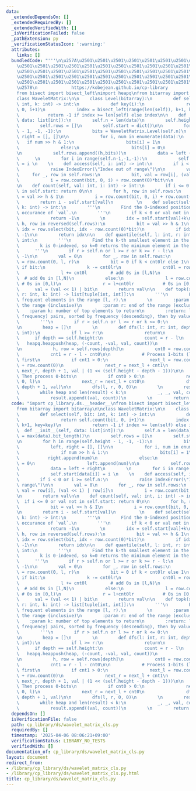 ```yaml
---
data:
  _extendedDependsOn: []
  _extendedRequiredBy: []
  _extendedVerifiedWith: []
  _isVerificationFailed: false
  _pathExtension: py
  _verificationStatusIcon: ':warning:'
  attributes:
    links: []
  bundledCode: "'''\n\u257A\u2501\u2501\u2501\u2501\u2501\u2501\u2501\u2501\u2501\u2501\
    \u2501\u2501\u2501\u2501\u2501\u2501\u2501\u2501\u2501\u2501\u2501\u2501\u2501\
    \u2501\u2501\u2501\u2501\u2501\u2501\u2501\u2501\u2501\u2501\u2501\u2501\u2501\
    \u2501\u2501\u2501\u2501\u2501\u2501\u2501\u2501\u2501\u2501\u2501\u2501\u2501\
    \u2501\u2501\u2501\u2501\u2501\u2501\u2501\u2501\u2501\u2501\u2501\u2501\u2501\
    \u2578\n             https://kobejean.github.io/cp-library               \n'''\n\
    from bisect import bisect_left\nimport heapq\nfrom bitarray import bitarray\n\n\
    class WaveletMatrix:\n\n    class Level(bitarray):\n        def select(self, bit:\
    \ int, k: int) -> int:\n            def key(i):\n                return self.count(bit,\
    \ 0, i+1)\n            index = bisect_left(range(len(self)), k+1, key=key)\n \
    \           return -1 if index >= len(self) else index\n\n    def __init__(self,\
    \ data: list[int]):\n        self.n = len(data)\n        self.height = max(data).bit_length()\n\
    \        self.rows = []\n        self.start = dict()\n\n        for h in range(self.height\
    \ - 1, -1, -1):\n            bits = WaveletMatrix.Level(self.n)\n            left,\
    \ right = [], []\n\n            for i, num in enumerate(data):\n             \
    \   if num >> h & 1:\n                    bits[i] = 1\n                    right.append(num)\n\
    \                else:\n                    bits[i] = 0\n                    left.append(num)\n\
    \n            self.rows.append((h,bits))\n            data = left + right\n  \
    \      \n        for i in range(self.n-1,-1,-1):\n            self.start[data[i]]\
    \ = i \n    \n    def access(self, i: int) -> int:\n        if i < 0 or i >= self.n:\n\
    \            raise IndexError(\"Index out of range\")\n\n        val = 0\n   \
    \     for _, row in self.rows:\n            bit, val = row[i], (val << 1) | row[i]\n\
    \            i = row.count(bit, 0, i) + row.count(0)*bit\n\n        return val\n\
    \n    def count(self, val: int, i: int) -> int:\n        if i <= 0 or val not\
    \ in self.start: return 0\n\n        for h, row in self.rows:\n            bit\
    \ = val >> h & 1\n            i = row.count(bit, 0, i) + row.count(0)*bit\n\n\
    \        return i - self.start[val]\n         \n    def select(self, val: int,\
    \ k: int) -> int:\n        '''\n        Find the 0-indexed position of the `k+1`-th\
    \ occurance of `val`.\n        '''\n        if k < 0 or val not in self.start:\n\
    \            return -1\n        \n        idx = self.start[val]+k\n        for\
    \ h, row in reversed(self.rows):\n            bit = val >> h & 1\n           \
    \ idx = row.select(bit, idx - row.count(0)*bit)\n            if idx == -1: return\
    \ -1\n\n        return idx\n\n    def quantile(self, l: int, r: int, k: int) ->\
    \ int:\n        '''\n        Find the k-th smallest element in the range [l, r).\n\
    \        k is 0-indexed, so k=0 returns the minimum element in the range.\n  \
    \      '''\n        if r > self.n or l >= r or k >= r - l:\n            return\
    \ -1\n\n        val = 0\n        for _, row in self.rows:\n            cnt0lr\
    \ = row.count(0, l, r)\n            bit = 0 if k < cnt0lr else 1\n           \
    \ if bit:\n                k -= cnt0lr\n                cnt0l = row.count(0, l)\n\
    \                l += cnt0l         # add 0s in [l,N)\n                r += cnt0l+cnt0lr\
    \  # add 0s in [l,N)\n            else:\n                l = row.count(0, 0, l)\
    \ # 0s in [0,l)\n                r = l+cnt0lr           # 0s in [0,r)\n      \
    \      val = (val << 1) | bit\n        return val\n\n    def topk(self, l: int,\
    \ r: int, k: int) -> list[tuple[int, int]]:\n        '''\n        Find the k most\
    \ frequent elements in the range [l, r).\n        \n        :param l: start of\
    \ the range (inclusive)\n        :param r: end of the range (exclusive)\n    \
    \    :param k: number of top elements to return\n        :return: list of (value,\
    \ frequency) pairs, sorted by frequency (descending), then by value (descending)\n\
    \        '''\n        if r > self.n or l >= r or k <= 0:\n            return []\n\
    \n        heap = []\n        \n        def dfs(l: int, r: int, depth: int, val:\
    \ int):\n            if l >= r:\n                return\n            \n      \
    \      if depth == self.height:\n                count = r - l\n             \
    \   heapq.heappush(heap, (-count, -val, val, count))\n                return\n\
    \n            h, row = self.rows[depth]\n            cnt0 = row.count(0, l, r)\n\
    \            cnt1 = r - l - cnt0\n\n            # Process 1-bits (larger values)\
    \ first\n            if cnt1 > 0:\n                next_l = row.count(0, 0, l)\
    \ + row.count(0)\n                next_r = next_l + cnt1\n                dfs(next_l,\
    \ next_r, depth + 1, val | (1 << (self.height - depth - 1)))\n\n            #\
    \ Then process 0-bits\n            if cnt0 > 0:\n                next_l = row.count(0,\
    \ 0, l)\n                next_r = next_l + cnt0\n                dfs(next_l, next_r,\
    \ depth + 1, val)\n\n        dfs(l, r, 0, 0)\n        \n        result = []\n\
    \        while heap and len(result) < k:\n            _, _, val, count = heapq.heappop(heap)\n\
    \            result.append((val, count))\n        \n        return result\n"
  code: "import cp_library.ds.__header__\nfrom bisect import bisect_left\nimport heapq\n\
    from bitarray import bitarray\n\nclass WaveletMatrix:\n\n    class Level(bitarray):\n\
    \        def select(self, bit: int, k: int) -> int:\n            def key(i):\n\
    \                return self.count(bit, 0, i+1)\n            index = bisect_left(range(len(self)),\
    \ k+1, key=key)\n            return -1 if index >= len(self) else index\n\n  \
    \  def __init__(self, data: list[int]):\n        self.n = len(data)\n        self.height\
    \ = max(data).bit_length()\n        self.rows = []\n        self.start = dict()\n\
    \n        for h in range(self.height - 1, -1, -1):\n            bits = WaveletMatrix.Level(self.n)\n\
    \            left, right = [], []\n\n            for i, num in enumerate(data):\n\
    \                if num >> h & 1:\n                    bits[i] = 1\n         \
    \           right.append(num)\n                else:\n                    bits[i]\
    \ = 0\n                    left.append(num)\n\n            self.rows.append((h,bits))\n\
    \            data = left + right\n        \n        for i in range(self.n-1,-1,-1):\n\
    \            self.start[data[i]] = i \n    \n    def access(self, i: int) -> int:\n\
    \        if i < 0 or i >= self.n:\n            raise IndexError(\"Index out of\
    \ range\")\n\n        val = 0\n        for _, row in self.rows:\n            bit,\
    \ val = row[i], (val << 1) | row[i]\n            i = row.count(bit, 0, i) + row.count(0)*bit\n\
    \n        return val\n\n    def count(self, val: int, i: int) -> int:\n      \
    \  if i <= 0 or val not in self.start: return 0\n\n        for h, row in self.rows:\n\
    \            bit = val >> h & 1\n            i = row.count(bit, 0, i) + row.count(0)*bit\n\
    \n        return i - self.start[val]\n         \n    def select(self, val: int,\
    \ k: int) -> int:\n        '''\n        Find the 0-indexed position of the `k+1`-th\
    \ occurance of `val`.\n        '''\n        if k < 0 or val not in self.start:\n\
    \            return -1\n        \n        idx = self.start[val]+k\n        for\
    \ h, row in reversed(self.rows):\n            bit = val >> h & 1\n           \
    \ idx = row.select(bit, idx - row.count(0)*bit)\n            if idx == -1: return\
    \ -1\n\n        return idx\n\n    def quantile(self, l: int, r: int, k: int) ->\
    \ int:\n        '''\n        Find the k-th smallest element in the range [l, r).\n\
    \        k is 0-indexed, so k=0 returns the minimum element in the range.\n  \
    \      '''\n        if r > self.n or l >= r or k >= r - l:\n            return\
    \ -1\n\n        val = 0\n        for _, row in self.rows:\n            cnt0lr\
    \ = row.count(0, l, r)\n            bit = 0 if k < cnt0lr else 1\n           \
    \ if bit:\n                k -= cnt0lr\n                cnt0l = row.count(0, l)\n\
    \                l += cnt0l         # add 0s in [l,N)\n                r += cnt0l+cnt0lr\
    \  # add 0s in [l,N)\n            else:\n                l = row.count(0, 0, l)\
    \ # 0s in [0,l)\n                r = l+cnt0lr           # 0s in [0,r)\n      \
    \      val = (val << 1) | bit\n        return val\n\n    def topk(self, l: int,\
    \ r: int, k: int) -> list[tuple[int, int]]:\n        '''\n        Find the k most\
    \ frequent elements in the range [l, r).\n        \n        :param l: start of\
    \ the range (inclusive)\n        :param r: end of the range (exclusive)\n    \
    \    :param k: number of top elements to return\n        :return: list of (value,\
    \ frequency) pairs, sorted by frequency (descending), then by value (descending)\n\
    \        '''\n        if r > self.n or l >= r or k <= 0:\n            return []\n\
    \n        heap = []\n        \n        def dfs(l: int, r: int, depth: int, val:\
    \ int):\n            if l >= r:\n                return\n            \n      \
    \      if depth == self.height:\n                count = r - l\n             \
    \   heapq.heappush(heap, (-count, -val, val, count))\n                return\n\
    \n            h, row = self.rows[depth]\n            cnt0 = row.count(0, l, r)\n\
    \            cnt1 = r - l - cnt0\n\n            # Process 1-bits (larger values)\
    \ first\n            if cnt1 > 0:\n                next_l = row.count(0, 0, l)\
    \ + row.count(0)\n                next_r = next_l + cnt1\n                dfs(next_l,\
    \ next_r, depth + 1, val | (1 << (self.height - depth - 1)))\n\n            #\
    \ Then process 0-bits\n            if cnt0 > 0:\n                next_l = row.count(0,\
    \ 0, l)\n                next_r = next_l + cnt0\n                dfs(next_l, next_r,\
    \ depth + 1, val)\n\n        dfs(l, r, 0, 0)\n        \n        result = []\n\
    \        while heap and len(result) < k:\n            _, _, val, count = heapq.heappop(heap)\n\
    \            result.append((val, count))\n        \n        return result\n"
  dependsOn: []
  isVerificationFile: false
  path: cp_library/ds/wavelet_matrix_cls.py
  requiredBy: []
  timestamp: '2025-04-06 08:06:21+09:00'
  verificationStatus: LIBRARY_NO_TESTS
  verifiedWith: []
documentation_of: cp_library/ds/wavelet_matrix_cls.py
layout: document
redirect_from:
- /library/cp_library/ds/wavelet_matrix_cls.py
- /library/cp_library/ds/wavelet_matrix_cls.py.html
title: cp_library/ds/wavelet_matrix_cls.py
---
```

